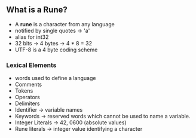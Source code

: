 ## What is a Rune?

 * A **rune** is a character from any language
 * notified by single quotes -> 'a'
 * alias for int32
 * 32 bits -> 4 bytes -> 4 * 8 = 32
 * UTF-8 is a 4 byte coding scheme
 
### Lexical Elements
 
 * words used to define a language
 * Comments
 * Tokens
 * Operators
 * Delimiters
 * Identifier -> variable names
 * Keywords -> reserved words which cannot be used to name a variable.
 * Integer Literals -> 42, 0600 (absolute values)
 * Rune literals -> integer value identifying a character 